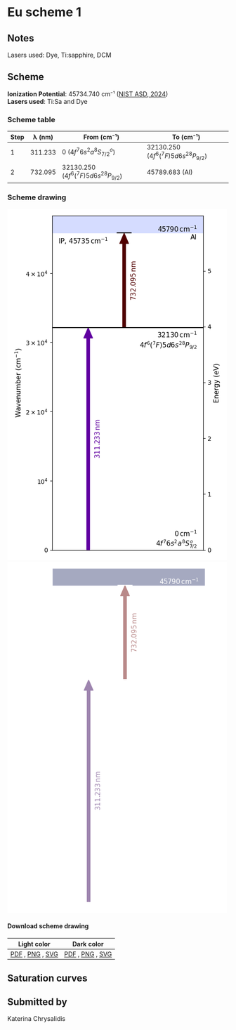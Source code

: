 # Eu scheme 1

## Notes

Lasers used: Dye, Ti:sapphire, DCM





## Scheme

**Ionization Potential**: 45734.740 cm⁻¹ ([NIST ASD, 2024](https://www.nist.gov/pml/atomic-spectra-database))  
**Lasers used**: Ti:Sa and Dye

### Scheme table

| Step | λ (nm)  |                    From (cm⁻¹)                     |                     To (cm⁻¹)                      |
| ---- | ------- | -------------------------------------------------- | -------------------------------------------------- |
| 1    | 311.233 | 0 ($4f^{7}6s^{2}a^{8}S^{o}_{7/2}$)                 | 32130.250 ($4f^{6}(^{7}F)5d6{s^{2}}{^{8}P}_{9/2}$) |
| 2    | 732.095 | 32130.250 ($4f^{6}(^{7}F)5d6{s^{2}}{^{8}P}_{9/2}$) | 45789.683 (AI)                                     |


### Scheme drawing

![eu scheme, light mode](eu-001/eu-001-light.png#only-light)
![eu scheme, dark mode](eu-001/eu-001-dark-web.png#only-dark)

#### Download scheme drawing

|                                            Light color                                            |                                           Dark color                                           |
| ------------------------------------------------------------------------------------------------- | ---------------------------------------------------------------------------------------------- |
| [PDF](eu-001/eu-001-light.pdf) , [PNG](eu-001/eu-001-light.png) , [SVG](eu-001/eu-001-light.svg)  | [PDF](eu-001/eu-001-dark.pdf) , [PNG](eu-001/eu-001-dark.png) , [SVG](eu-001/eu-001-dark.svg)  |


## Saturation curves



## Submitted by

Katerina Chrysalidis

